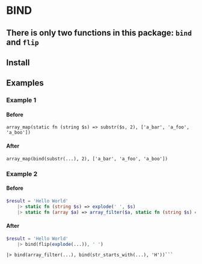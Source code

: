# BIND

## There is only two functions in this package: `bind` and `flip`

## Install

## Examples

### Example 1
#### Before
`array_map(static fn (string $s) => substr($s, 2), ['a_bar', 'a_foo', 'a_boo'])`
#### After
`array_map(bind(substr(...), 2), ['a_bar', 'a_foo', 'a_boo'])`

### Example 2
#### Before
```php
$result = 'Hello World'
    |> static fn (string $s) => explode(' ', $s)
    |> static fn (array $a) => array_filter($a, static fn (string $s) => str_starts_with($s, 'H'))
```
#### After
```php
$result = 'Hello World'
    |> bind(flip(explode(...)), ' ')
```
    |> bind(array_filter(...), bind(str_starts_with(...), 'H'))```
